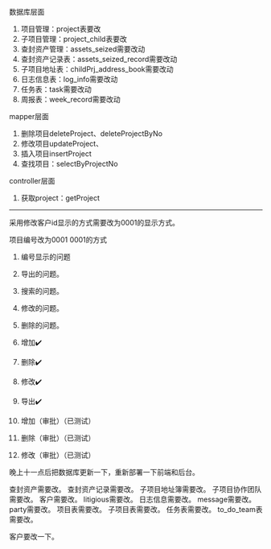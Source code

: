 数据库层面
1. 项目管理：project表要改 
2. 子项目管理：project_child表要改
3. 查封资产管理：assets_seized需要改动
4. 查封资产记录表：assets_seized_record需要改动
5. 子项目地址表：childPrj_address_book需要改动
6. 日志信息表：log_info需要改动
7. 任务表：task需要改动
8. 周报表：week_record需要改动

mapper层面
1. 删除项目deleteProject、deleteProjectByNo
2. 修改项目updateProject、
3. 插入项目insertProject
4. 查找项目：selectByProjectNo


controller层面
1. 获取project：getProject

---------------------------
采用修改客户id显示的方式需要改为0001的显示方式。

项目编号改为0001 0001的方式


1. 编号显示的问题
2. 导出的问题。
3. 搜索的问题。
4. 修改的问题。
5. 删除的问题。


1. 增加✔️
2. 删除✔️
3. 修改✔️
4. 导出✔️

1. 增加（审批）（已测试）
2. 删除（审批）（已测试）
3. 修改（审批）（已测试）

晚上十一点后把数据库更新一下，重新部署一下前端和后台。

查封资产需要改。
查封资产记录需要改。
子项目地址簿需要改。
子项目协作团队需要改。
客户需要改。
litigious需要改。
日志信息需要改。
message需要改。
party需要改。
项目表需要改。
子项目表需要改。
任务表需要改。
to_do_team表需要改。

客户要改一下。

